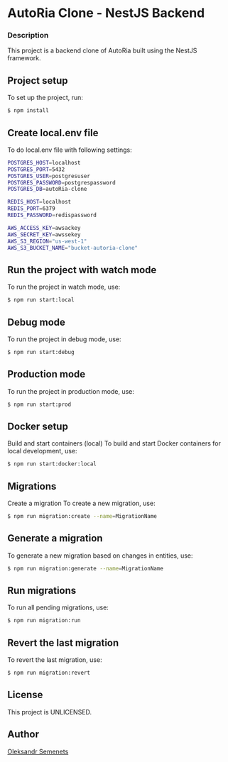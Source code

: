 # AutoRia Clone - NestJS Backend
### Description
This project is a backend clone of AutoRia built using the NestJS framework.

## Project setup
To set up the project, run:
```bash
$ npm install
```

## Create local.env file
To do local.env file with following settings:
```bash
POSTGRES_HOST=localhost
POSTGRES_PORT=5432
POSTGRES_USER=postgresuser
POSTGRES_PASSWORD=postgrespassword
POSTGRES_DB=autoRia-clone

REDIS_HOST=localhost
REDIS_PORT=6379
REDIS_PASSWORD=redispassword

AWS_ACCESS_KEY=awsackey
AWS_SECRET_KEY=awssekey
AWS_S3_REGION="us-west-1"
AWS_S3_BUCKET_NAME="bucket-autoria-clone"
```

## Run the project with watch mode
To run the project in watch mode, use:
```bash
$ npm run start:local
```

## Debug mode
To run the project in debug mode, use:
```bash
$ npm run start:debug
```

## Production mode
To run the project in production mode, use:
```bash
$ npm run start:prod
```

## Docker setup
Build and start containers (local)
To build and start Docker containers for local development, use:
```bash
$ npm run start:docker:local
```

## Migrations
Create a migration
To create a new migration, use:
```bash
$ npm run migration:create --name=MigrationName
```

## Generate a migration
To generate a new migration based on changes in entities, use:
```bash
$ npm run migration:generate --name=MigrationName
```

## Run migrations
To run all pending migrations, use:
```bash
$ npm run migration:run
```

## Revert the last migration
To revert the last migration, use:
```bash
$ npm run migration:revert
```


## License
This project is UNLICENSED.

## Author
[Oleksandr Semenets](https://www.linkedin.com/in/alexandrsemenets/)